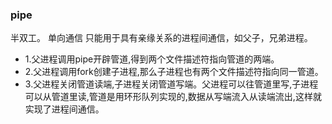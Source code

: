 ### pipe
半双工。
单向通信
只能用于具有亲缘关系的进程间通信，如父子，兄弟进程。
- 1.父进程调用pipe开辟管道,得到两个文件描述符指向管道的两端。
- 2.父进程调用fork创建子进程,那么子进程也有两个文件描述符指向同一管道。
- 3.父进程关闭管道读端,子进程关闭管道写端。父进程可以往管道里写,子进程可以从管道里读,管道是用环形队列实现的,数据从写端流入从读端流出,这样就实现了进程间通信。
